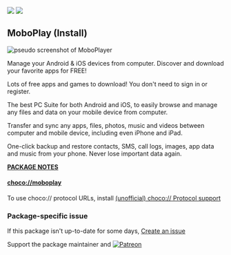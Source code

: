 [![](https://img.shields.io/chocolatey/v/moboplay?color=green&label=moboplay)](https://chocolatey.org/packages/moboplay) [![](https://img.shields.io/chocolatey/dt/moboplay)](https://chocolatey.org/packages/moboplay)

## MoboPlay (Install)

![pseudo screenshot of MoboPlayer](https://www.moboplay.com/Content/images/idx_banner_phone.png)

	
Manage your Android & iOS devices from computer. Discover and download your favorite apps for FREE!

Lots of free apps and games to download! You don't need to sign in or register.

The best PC Suite for both Android and iOS, to easily browse and manage any files and data on your mobile device from computer.

Transfer and sync any apps, files, photos, music and videos between computer and mobile device, including even iPhone and iPad.

One-click backup and restore contacts, SMS, call logs, images, app data and music from your phone. Never lose important data again.

**[PACKAGE NOTES](https://github.com/bcurran3/ChocolateyPackages/blob/master/moboplay/readme.md)**

#### [choco://moboplay](choco://moboplay)
To use choco:// protocol URLs, install [(unofficial) choco:// Protocol support ](https://chocolatey.org/packages/choco-protocol-support)

### Package-specific issue
If this package isn't up-to-date for some days, [Create an issue](https://github.com/tunisiano187/Chocolatey-packages/issues/new/choose)

Support the package maintainer and [![Patreon](https://cdn.jsdelivr.net/gh/tunisiano187/Chocolatey-packages@d15c4e19c709e7148588d4523ffc6dd3cd3c7e5e/icons/patreon.png)](https://www.patreon.com/tunisiano)
